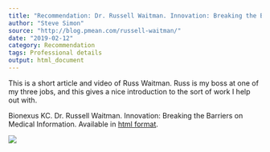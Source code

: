 ```yaml
---
title: "Recommendation: Dr. Russell Waitman. Innovation: Breaking the Barriers on Medical Information"
author: "Steve Simon"
source: "http://blog.pmean.com/russell-waitman/"
date: "2019-02-12"
category: Recommendation
tags: Professional details
output: html_document
---
```


This is a short article and video of Russ Waitman. Russ is my boss at
one of my three jobs, and this gives a nice introduction to the sort of
work I help out with.

<!---More--->

Bionexus KC. Dr. Russell Waitman. Innovation: Breaking the Barriers on
Medical Information. Available in [html
format](https://bionexuskc.org/video_blog/dr-russell-waitman/).

![](http://www.pmean.com/images/images/19/russell-waitman01.png)




